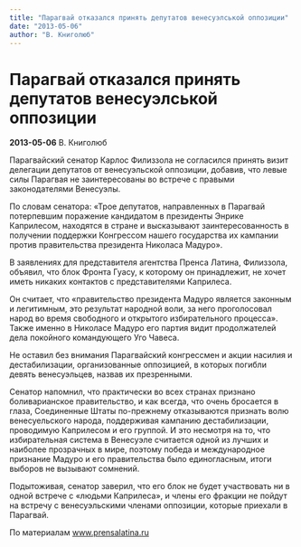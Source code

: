 ```yaml
---
title: "Парагвай отказался принять депутатов венесуэлськой оппозиции"
date: "2013-05-06"
author: "В. Книголюб"
---
```


# Парагвай отказался принять депутатов венесуэлськой оппозиции

**2013-05-06** В. Книголюб

Парагвайский сенатор Карлос Филиззола не согласился принять визит делегации депутатов от венесуэльской оппозиции, добавив, что левые силы Парагвая не заинтересованы во встрече с правыми законодателями Венесуэлы.

По словам сенатора: «Трое депутатов, направленных в Парагвай потерпевшим поражение кандидатом в президенты Энрике Каприлесом, находятся в стране и высказывают заинтересованность в получении поддержки Конгрессом нашего государства их кампании против правительства президента Николаса Мадуро».

В заявлениях для представителя агентства Пренса Латина, Филиззола, объявил, что блок Фронта Гуасу, к которому он принадлежит, не хочет иметь никаких контактов с представителями Каприлеса.

Он считает, что «правительство президента Мадуро является законным и легитимным, это результат народной воли, за него проголосовал народ во время свободного и открытого избирательного процесса». Также именно в Николасе Мадуро его партия видит продолжателей дела покойного командующего Уго Чавеса.

Не оставил без внимания Парагвайский конгрессмен и акции насилия и дестабилизации, организованные оппозицией, в которых погибли девять венесуэльцев, назвав их презренными.

Сенатор напомнил, что практически во всех странах признано боливарианское правительство, и как всегда, что очень бросается в глаза, Соединенные Штаты по-прежнему отказываются признать волю венесуельского народа, поддерживая кампанию дестабилизации, проводимую Каприлесом и его группой. И это несмотря на то, что избирательная система в Венесуэле считается одной из лучших и наиболее прозрачных в мире, поэтому победа и международное признание Мадуро и его правительства было единогласным, итоги выборов не вызывают сомнений.

Подытоживая, сенатор заверил, что его блок не будет участвовать ни в одной встрече с «людьми Каприлеса», и члены его фракции не пойдут на встречу с венесуэльскими членами оппозиции, которые приехали в Парагвай.

По материалам www.prensalatina.ru